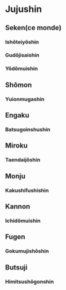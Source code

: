 # Jujushin
  ## Seken(ce monde)
  ### Ishôteiyôshin
  ### Gudôjisaishin
  ### Yôdômuishin
  ## Shômon
  ### Yuionmugashin
  ## Engaku
  ### Batsugoinshushin
  ## Miroku
  ### Taendaijôshin
  ## Monju
  ### Kakushifushishin
  ## Kannon
  ### Ichidômuishin
  ## Fugen
  ### Gokumujishôshin
  ## Butsuji
  ### Himitsushôgonshin
